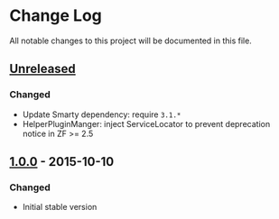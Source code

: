 # Change Log
All notable changes to this project will be documented in this file.

## [Unreleased]
### Changed
- Update Smarty dependency: require `3.1.*`
- HelperPluginManger: inject ServiceLocator to prevent deprecation notice in ZF >= 2.5

## [1.0.0] - 2015-10-10
### Changed
- Initial stable version


[Unreleased]: https://github.com/gkralik/gk-smarty/compare/1.0.0...HEAD
[1.0.0]: https://github.com/gkralik/gk-smarty/compare/0.5.3...1.0.0
